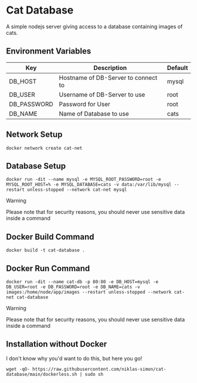 # Cat Database
A simple nodejs server giving access to a database containing images of cats.

## Environment Variables
Key         | Description                         | Default
------------|-------------------------------------|----------
DB_HOST     | Hostname of DB-Server to connect to | mysql
DB_USER     | Username of DB-Server to use        | root
DB_PASSWORD | Password for User                   | root
DB_NAME     | Name of Database to use             | cats

## Network Setup
```
docker network create cat-net
```

## Database Setup
```
docker run -dit --name mysql -e MYSQL_ROOT_PASSWORD=root -e MYSQL_ROOT_HOST=% -e MYSQL_DATABASE=cats -v data:/var/lib/mysql --restart unless-stopped --network cat-net mysql
```
> [!WARNING]  
> Please note that for security reasons, you should never use sensitive data inside a command

## Docker Build Command
```
docker build -t cat-database .
```

## Docker Run Command
```
docker run -dit --name cat-db -p 80:80 -e DB_HOST=mysql -e DB_USER=root -e DB_PASSWORD=root -e DB_NAME=cats -v images:/home/node/app/images --restart unless-stopped --network cat-net cat-database
```
> [!WARNING]  
> Please note that for security reasons, you should never use sensitive data inside a command

## Installation without Docker
I don't know why you'd want to do this, but here you go!
```
wget -qO- https://raw.githubusercontent.com/niklas-simon/cat-database/main/dockerless.sh | sudo sh
```
